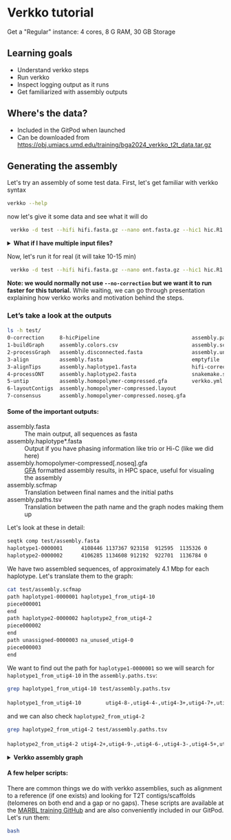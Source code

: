 # Verkko tutorial

Get a "Regular" instance: 4 cores, 8 G RAM, 30 GB Storage

## Learning goals

 - Understand verkko steps
 - Run verkko
 - Inspect logging output as it runs
 - Get familiarized with assembly outputs

 ## Where's the data?

 - Included in the GitPod when launched
 - Can be downloaded from https://obj.umiacs.umd.edu/training/bga2024_verkko_t2t_data.tar.gz 

## Generating the assembly

Let's try an assembly of some test data. First, let's get familiar with verkko syntax
```bash
verkko --help
```
now let's give it some data and see what it will do
```bash
 verkko -d test --hifi hifi.fasta.gz --nano ont.fasta.gz --hic1 hic.R1.fastq.gz --hic2 hic.R2.fastq.gz --snakeopts --dry-run|more
```

<details><summary><b>What if I have multiple input files?</b></summary>
Verkko will take arbitary lists of inputs for each parameter so wildcards are ok (<code>ont*.fastq.gz</code> for example). Only one caveat, the Hi-C pairs have to be sorted in the same order to maintain read pairing (that is if you give <code>file1_R1.fastq.gz file2_R2.fastq.gz</code> to --hic1 you cannot give <code>file2_R2.fastq.gz file1_R1.fastq.gz1</code> to --hic2).
</details>

Now, let's run it for real (it will take 10-15 min)
```bash
 verkko -d test --hifi hifi.fasta.gz --nano ont.fasta.gz --hic1 hic.R1.fastq.gz --hic2 hic.R2.fastq.gz --no-correction
```

<b>Note: we would normally not use `--no-correction` but we want it to run faster for this tutorial.</b> While waiting, we can go through presentation explaining how verkko works and motivation behind the steps.

### Let’s take a look at the outputs
```bash
ls -h test/
0-correction     8-hicPipeline                              assembly.paths.tsv
1-buildGraph     assembly.colors.csv                        assembly.scfmap
2-processGraph   assembly.disconnected.fasta                assembly.unassigned.fasta
3-align          assembly.fasta                             emptyfile
3-alignTips      assembly.haplotype1.fasta                  hifi-corrected.fasta.gz
4-processONT     assembly.haplotype2.fasta                  snakemake.sh
5-untip          assembly.homopolymer-compressed.gfa        verkko.yml
6-layoutContigs  assembly.homopolymer-compressed.layout
7-consensus      assembly.homopolymer-compressed.noseq.gfa
```
#### Some of the important outputs:
<dl>
<dt>assembly.fasta</dt>
<dd>The main output, all sequences as fasta</dd>
<dt>assembly.haplotype*.fasta</dt>
<dd>Output if you have phasing information like trio or Hi-C (like we did here)</dd>
<dt>assembly.homopolymer-compressed[.noseq].gfa</dt>
<dd><a href="https://github.com/GFA-spec/GFA-spec">GFA</a> formatted assembly results, in HPC space, useful for visualing the assembly</dd>
<dt>assembly.scfmap</dt>
<dd>Translation between final names and the initial paths</dd>
<dt>assembly.paths.tsv</dt>
<dd>Translation between the path name and the graph nodes making them up</dd>
</dl>

Let's look at these in detail:
```bash
seqtk comp test/assembly.fasta 
haplotype1-0000001      4108446 1137367 923158  912595  1135326 0       0       0       93992   0     00
haplotype2-0000002      4106285 1134608 912192  922701  1136784 0       0       0       93936   0     00
```

We have two assembled sequences, of approximately 4.1 Mbp for each haplotype. Let's translate them to the graph:
```bash
cat test/assembly.scfmap
path haplotype1-0000001 haplotype1_from_utig4-10
piece000001
end
path haplotype2-0000002 haplotype2_from_utig4-2
piece000002
end
path unassigned-0000003 na_unused_utig4-0
piece000003
end
```

We want to find out the path for `haplotype1-0000001` so we will search for `haplotype1_from_utig4-10` in the `assembly.paths.tsv`:
```bash
grep haplotype1_from_utig4-10 test/assembly.paths.tsv 

haplotype1_from_utig4-10        utig4-8-,utig4-4-,utig4-3+,utig4-7+,utig4-9+,utig4-10+  HAPLOTYPE1
```
and we can also check `haplotype2_from_utig4-2`
```bash
grep haplotype2_from_utig4-2 test/assembly.paths.tsv

haplotype2_from_utig4-2 utig4-2+,utig4-9-,utig4-6-,utig4-3-,utig4-5+,utig4-8+   HAPLOTYPE2
```
<details><summary><b>Verkko assembly graph</b></summary>
<img src="graph.jpg" alt="verkko bandage graph" /><br>
<figcaption><em>The two paths each use either the red (haplotype 1) or the blue (haplotype2) node. The other large gray nodes are homozygous (node the higher coverage relative to red/blue). The small bubbles (e.g. <code>utig4-[45]</code>) have no signal but are short so they are randomly assigned a haplotype.</em></figcaption>
</details>

#### A few helper scripts:
There are common things we do with verkko assemblies, such as alignment to a reference (if one exists) and looking for T2T contigs/scaffolds (telomeres on both end and a gap or no gaps). These scripts are available at the [MARBL training GitHub](https://github.com/marbl/training/tree/main/part2-assemble/docker/marbl_utils) and are also conveniently included in our GitPod. Let's run them:
```bash
bash 
```

